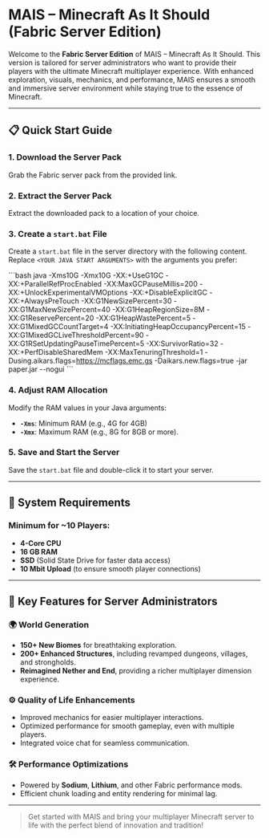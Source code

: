 # MAIS – Minecraft As It Should (Fabric Server Edition)

Welcome to the **Fabric Server Edition** of MAIS – Minecraft As It Should. This version is tailored for server administrators who want to provide their players with the ultimate Minecraft multiplayer experience. With enhanced exploration, visuals, mechanics, and performance, MAIS ensures a smooth and immersive server environment while staying true to the essence of Minecraft.

---

## 📋 Quick Start Guide

### 1. Download the Server Pack
Grab the Fabric server pack from the provided link.

### 2. Extract the Server Pack
Extract the downloaded pack to a location of your choice.

### 3. Create a `start.bat` File
Create a `start.bat` file in the server directory with the following content. Replace `<YOUR JAVA START ARGUMENTS>` with the arguments you prefer:

\`\`\`bash
java -Xms10G -Xmx10G -XX:+UseG1GC -XX:+ParallelRefProcEnabled -XX:MaxGCPauseMillis=200 -XX:+UnlockExperimentalVMOptions -XX:+DisableExplicitGC -XX:+AlwaysPreTouch -XX:G1NewSizePercent=30 -XX:G1MaxNewSizePercent=40 -XX:G1HeapRegionSize=8M -XX:G1ReservePercent=20 -XX:G1HeapWastePercent=5 -XX:G1MixedGCCountTarget=4 -XX:InitiatingHeapOccupancyPercent=15 -XX:G1MixedGCLiveThresholdPercent=90 -XX:G1RSetUpdatingPauseTimePercent=5 -XX:SurvivorRatio=32 -XX:+PerfDisableSharedMem -XX:MaxTenuringThreshold=1 -Dusing.aikars.flags=https://mcflags.emc.gs -Daikars.new.flags=true -jar paper.jar --nogui
\`\`\`

### 4. Adjust RAM Allocation
Modify the RAM values in your Java arguments:
- **`-Xms`**: Minimum RAM (e.g., 4G for 4GB)
- **`-Xmx`**: Maximum RAM (e.g., 8G for 8GB or more).

### 5. Save and Start the Server
Save the `start.bat` file and double-click it to start your server.

---

## 🔧 System Requirements

### Minimum for ~10 Players:
- **4-Core CPU**
- **16 GB RAM**
- **SSD** (Solid State Drive for faster data access)
- **10 Mbit Upload** (to ensure smooth player connections)

---

## 🚀 Key Features for Server Administrators

### 🌍 World Generation
- **150+ New Biomes** for breathtaking exploration.
- **200+ Enhanced Structures**, including revamped dungeons, villages, and strongholds.
- **Reimagined Nether and End**, providing a richer multiplayer dimension experience.

### ⚙️ Quality of Life Enhancements
- Improved mechanics for easier multiplayer interactions.
- Optimized performance for smooth gameplay, even with multiple players.
- Integrated voice chat for seamless communication.

### 🛠️ Performance Optimizations
- Powered by **Sodium**, **Lithium**, and other Fabric performance mods.
- Efficient chunk loading and entity rendering for minimal lag.

---

> Get started with MAIS and bring your multiplayer Minecraft server to life with the perfect blend of innovation and tradition!